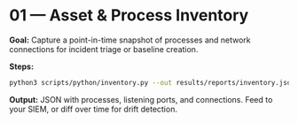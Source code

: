 # 01 — Asset & Process Inventory

**Goal:** Capture a point-in-time snapshot of processes and network connections for incident triage or baseline creation.

**Steps:**

```bash
python3 scripts/python/inventory.py --out results/reports/inventory.json
```

**Output:** JSON with processes, listening ports, and connections. Feed to your SIEM, or diff over time for drift detection.
